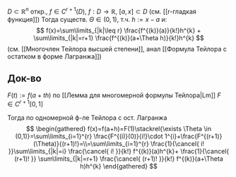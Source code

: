 $D\subset \mathbb{R}^{n}$ откр., $f \in C^{r+1}(D),\ f:D\to \mathbb{R},\ [a,x]\subset D$ (см. [[r-гладкая функция]])
Тогда существ. $\Theta \in (0, 1)$, т.ч. $h:=x-a$ и: 
$$
f(x)=\sum\limits_{|k|\leq r} \frac{f^{(k)}(a)}{k!}h^{k} + \sum\limits_{|k|=r+1} \frac{f^{(k)}(a+\Theta h)}{k!}h^{k}
$$
(см. [[Многочлен Тейлора высшей степени]], анал [[Формула Тейлора с остатком в форме Лагранжа]])
## Док-во

$F(t):=f(a+th)$ по [[Лемма для многомерной формулы Тейлора|Lm]] $F \in C^{r+1}[0, 1]$

Тогда по одномерной ф-ле Тейлора с ост. Лагранжа
$$
\begin{gathered}
f(x)=f(a+h)=F(1)\stackrel{\exists \Theta \in (0,1)}=\sum\limits_{i=1}^{r} \frac{F^{(i)}(0)}{i!}\cdot 1^{i}+\frac{F^{(r+1)}(\Theta)}{(r+1)!}=\\=\sum\limits_{i=1}^{r} \frac{1}{\cancel{ i! }}\sum\limits_{|k|=i} \frac{\cancel{ i! }}{k!} f^{(k)}(a)h^{k}+ \frac{1}{\cancel{ (r+1)! }} \sum\limits_{|k|=r+1} \frac{\cancel{ (r+1)! }}{k!} f^{(k)}(a+\Theta h)h^{k} 
\end{gathered}
$$

